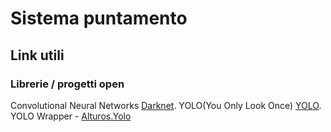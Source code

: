 # Sistema puntamento

## Link utili

### Librerie / progetti open

Convolutional Neural Networks [Darknet](https://github.com/pjreddie/darknet).
YOLO(You Only Look Once) [YOLO](https://github.com/pjreddie/darknet/wiki/YOLO:-Real-Time-Object-Detection).
YOLO Wrapper - [Alturos.Yolo](https://github.com/AlturosDestinations/Alturos.Yolo)






